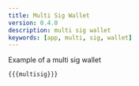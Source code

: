 ```yaml
---
title: Multi Sig Wallet
version: 0.4.0
description: multi sig wallet
keywords: [app, multi, sig, wallet]
---
```


Example of a multi sig wallet

```vyper
{{{multisig}}}
```
